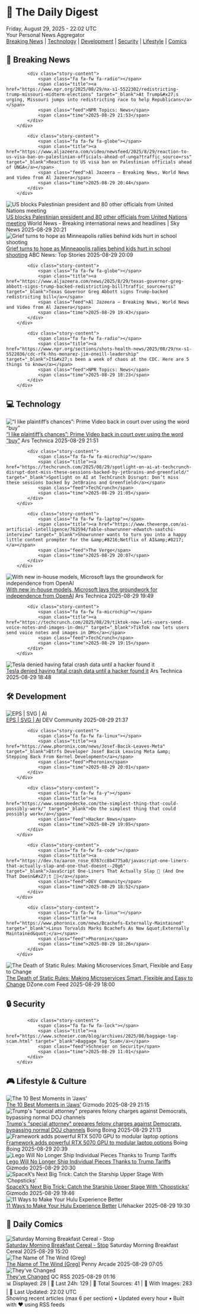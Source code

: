 <!-- Processing 54 RSS feeds at 2025-08-29 22:02:00 UTC -->
<!-- Processing: Girl Genius -->
<!-- Processing: Dinosaur Comics -->
<!-- Processing: NPR News -->
<!-- Processing: Reuters Top News -->
<!-- Processing: NBC News Breaking -->
<!-- Processing: Sky News World -->
<!-- Processing: TechCrunch -->
<!-- Processing: Ars Technica -->
<!-- Processing: Lobsters Python -->
<!-- Processing: Hacker News -->
<!-- Processing: Dev.to -->
<!-- Processing: Phoronix Linux News -->
<!-- Processing: Linux.com -->
<!-- Processing: Ubuntu Blog -->
<!-- Processing: GitLab Blog -->
<!-- Processing: InfoQ -->
<!-- Processing: Coding Horror -->
<!-- Processing: The Pragmatic Engineer -->
<!-- Processing: Gizmodo -->
<!-- Processing: Boing Boing -->
<!-- Processing: Krebs on Security -->
<!-- Generated 7 new posts out of 21 feeds processed -->
<div class="newspaper-header">
    <h1 class="newspaper-title">📰 The Daily Digest</h1>
    <div class="newspaper-date">Friday, August 29, 2025 - 22:02 UTC</div>
    <div class="newspaper-subtitle">Your Personal News Aggregator</div>
</div>

<div class="newspaper-nav">
    <a href="#breaking">Breaking News</a> |
    <a href="#tech">Technology</a> |
    <a href="#dev">Development</a> |
    <a href="#security">Security</a> |
    <a href="#lifestyle">Lifestyle</a> |
    <a href="#webcomics">Comics</a>
</div>

<div class="news-section breaking-news" id="breaking">
<h2 class="section-header">🚨 Breaking News</h2>
<div class="stories-container">
<div class="story">
            
            <div class="story-content">
                <span class="fa fa-fw fa-radio"></span>
                <span class="title"><a href="https://www.npr.org/2025/08/29/nx-s1-5522302/redistricting-trump-missouri-midterm-elections" target="_blank">At Trump&#x27;s urging, Missouri jumps into redistricting race to help Republicans</a></span>
                <span class="feed">NPR Topics: News</span>
                <span class="time">2025-08-29 21:53</span>
            </div>
        </div>
<div class="story">
            
            <div class="story-content">
                <span class="fa fa-fw fa-globe"></span>
                <span class="title"><a href="https://www.aljazeera.com/video/newsfeed/2025/8/29/reaction-to-us-visa-ban-on-palestinian-officials-ahead-of-unga?traffic_source=rss" target="_blank">Reaction to US visa ban on Palestinian officials ahead of UNGA</a></span>
                <span class="feed">Al Jazeera – Breaking News, World News and Video from Al Jazeera</span>
                <span class="time">2025-08-29 20:44</span>
            </div>
        </div>
<div class="story">
            <img src="https://e3.365dm.com/25/04/1920x1080/skynews-breaking-news-breaking_6875336.png?20250820165527" alt="US blocks Palestinian president and 80 other officials from United Nations meeting" class="story-image" loading="lazy" onerror="this.style.display='none'">
            <div class="story-content">
                <span class="fa fa-fw fa-satellite"></span>
                <span class="title"><a href="https://news.sky.com/story/us-blocks-palestinian-president-mahmoud-abbas-and-80-other-officials-from-united-nations-annual-meeting-in-new-york-13420954" target="_blank">US blocks Palestinian president and 80 other officials from United Nations meeting</a></span>
                <span class="feed">World News - Breaking international news and headlines | Sky News</span>
                <span class="time">2025-08-29 20:21</span>
            </div>
        </div>
<div class="story">
            <img src="https://s.abcnews.com/images/US/Hospital-Vigil-2-ht-gmh-250829_1756485687440_hpMain_4x3t_384.jpg" alt="Grief turns to hope as Minneapolis rallies behind kids hurt in school shooting" class="story-image" loading="lazy" onerror="this.style.display='none'">
            <div class="story-content">
                <span class="fa fa-fw fa-tv"></span>
                <span class="title"><a href="https://abcnews.go.com/US/grief-turns-hope-minneapolis-rallies-kids-hurt-school/story?id=125091070" target="_blank">Grief turns to hope as Minneapolis rallies behind kids hurt in school shooting</a></span>
                <span class="feed">ABC News: Top Stories</span>
                <span class="time">2025-08-29 20:09</span>
            </div>
        </div>
<div class="story">
            
            <div class="story-content">
                <span class="fa fa-fw fa-globe"></span>
                <span class="title"><a href="https://www.aljazeera.com/news/2025/8/29/texas-governor-greg-abbott-signs-trump-backed-redistricting-bill?traffic_source=rss" target="_blank">Texas Governor Greg Abbott signs Trump-backed redistricting bill</a></span>
                <span class="feed">Al Jazeera – Breaking News, World News and Video from Al Jazeera</span>
                <span class="time">2025-08-29 19:43</span>
            </div>
        </div>
<div class="story">
            
            <div class="story-content">
                <span class="fa fa-fw fa-radio"></span>
                <span class="title"><a href="https://www.npr.org/sections/shots-health-news/2025/08/29/nx-s1-5522036/cdc-rfk-hhs-monarez-jim-oneill-leadership" target="_blank">It&#x27;s been a week of chaos at the CDC. Here are 5 things to know</a></span>
                <span class="feed">NPR Topics: News</span>
                <span class="time">2025-08-29 18:23</span>
            </div>
        </div>
</div>
</div>
<div class="news-section tech-news" id="tech">
<h2 class="section-header">💻 Technology</h2>
<div class="stories-container">
<div class="story">
            <img src="https://cdn.arstechnica.net/wp-content/uploads/2025/08/GettyImages-1426070870-500x500.jpg" alt="“I like plaintiff’s chances”: Prime Video back in court over using the word “buy”" class="story-image" loading="lazy" onerror="this.style.display='none'">
            <div class="story-content">
                <span class="fa fa-fw fa-cog"></span>
                <span class="title"><a href="https://arstechnica.com/gadgets/2025/08/i-like-plaintiffs-chances-prime-video-back-in-court-over-using-the-word-buy/" target="_blank">“I like plaintiff’s chances”: Prime Video back in court over using the word “buy”</a></span>
                <span class="feed">Ars Technica</span>
                <span class="time">2025-08-29 21:51</span>
            </div>
        </div>
<div class="story">
            
            <div class="story-content">
                <span class="fa fa-fw fa-microchip"></span>
                <span class="title"><a href="https://techcrunch.com/2025/08/29/spotlight-on-ai-at-techcrunch-disrupt-dont-miss-these-sessions-backed-by-jetbrains-and-greenfield/" target="_blank">Spotlight on AI at TechCrunch Disrupt: Don’t miss these sessions backed by JetBrains and Greenfield</a></span>
                <span class="feed">TechCrunch</span>
                <span class="time">2025-08-29 21:05</span>
            </div>
        </div>
<div class="story">
            
            <div class="story-content">
                <span class="fa fa-fw fa-laptop"></span>
                <span class="title"><a href="https://www.theverge.com/ai-artificial-intelligence/762594/fable-showrunner-edwatch-saatchi-interview" target="_blank">Showrunner wants to turn you into a happy little content prompter for the &amp;#8216;Netflix of AI&amp;#8217;</a></span>
                <span class="feed">The Verge</span>
                <span class="time">2025-08-29 20:07</span>
            </div>
        </div>
<div class="story">
            <img src="https://cdn.arstechnica.net/wp-content/uploads/2023/11/copilot_logo3-500x500.jpg" alt="With new in-house models, Microsoft lays the groundwork for independence from OpenAI" class="story-image" loading="lazy" onerror="this.style.display='none'">
            <div class="story-content">
                <span class="fa fa-fw fa-cog"></span>
                <span class="title"><a href="https://arstechnica.com/ai/2025/08/with-new-in-house-models-microsoft-lays-the-groundwork-for-independence-from-openai/" target="_blank">With new in-house models, Microsoft lays the groundwork for independence from OpenAI</a></span>
                <span class="feed">Ars Technica</span>
                <span class="time">2025-08-29 19:49</span>
            </div>
        </div>
<div class="story">
            
            <div class="story-content">
                <span class="fa fa-fw fa-microchip"></span>
                <span class="title"><a href="https://techcrunch.com/2025/08/29/tiktok-now-lets-users-send-voice-notes-and-images-in-dms/" target="_blank">TikTok now lets users send voice notes and images in DMs</a></span>
                <span class="feed">TechCrunch</span>
                <span class="time">2025-08-29 19:15</span>
            </div>
        </div>
<div class="story">
            <img src="https://cdn.arstechnica.net/wp-content/uploads/2020/06/haX0r-500x500.jpg" alt="Tesla denied having fatal crash data until a hacker found it" class="story-image" loading="lazy" onerror="this.style.display='none'">
            <div class="story-content">
                <span class="fa fa-fw fa-cog"></span>
                <span class="title"><a href="https://arstechnica.com/cars/2025/08/how-a-hacker-helped-win-a-wrongful-death-lawsuit-against-tesla/" target="_blank">Tesla denied having fatal crash data until a hacker found it</a></span>
                <span class="feed">Ars Technica</span>
                <span class="time">2025-08-29 18:48</span>
            </div>
        </div>
</div>
</div>
<div class="news-section dev-news" id="dev">
<h2 class="section-header">🛠️ Development</h2>
<div class="stories-container">
<div class="story">
            <img src="https://media2.dev.to/dynamic/image/width=800%2Cheight=%2Cfit=scale-down%2Cgravity=auto%2Cformat=auto/https%3A%2F%2Fdev-to-uploads.s3.amazonaws.com%2Fuploads%2Farticles%2F93xizhx2zuyi6ir90t7m.png" alt="EPS | SVG | AI" class="story-image" loading="lazy" onerror="this.style.display='none'">
            <div class="story-content">
                <span class="fa fa-fw fa-code"></span>
                <span class="title"><a href="https://dev.to/koshirok096/eps-svg-ai-24pp" target="_blank">EPS | SVG | AI</a></span>
                <span class="feed">DEV Community</span>
                <span class="time">2025-08-29 21:37</span>
            </div>
        </div>
<div class="story">
            
            <div class="story-content">
                <span class="fa fa-fw fa-linux"></span>
                <span class="title"><a href="https://www.phoronix.com/news/Josef-Bacik-Leaves-Meta" target="_blank">Btrfs Developer Josef Bacik Leaving Meta &amp; Stepping Back From Kernel Development</a></span>
                <span class="feed">Phoronix</span>
                <span class="time">2025-08-29 20:01</span>
            </div>
        </div>
<div class="story">
            
            <div class="story-content">
                <span class="fa fa-fw fa-y"></span>
                <span class="title"><a href="https://www.seangoedecke.com/the-simplest-thing-that-could-possibly-work/" target="_blank">Do the simplest thing that could possibly work</a></span>
                <span class="feed">Hacker News</span>
                <span class="time">2025-08-29 19:05</span>
            </div>
        </div>
<div class="story">
            
            <div class="story-content">
                <span class="fa fa-fw fa-code"></span>
                <span class="title"><a href="https://dev.to/aaron_rose_0787cc8b4775a0/javascript-one-liners-that-actually-slap-and-one-that-doesnt--20g6" target="_blank">JavaScript One-Liners That Actually Slap 🚀 (And One That Doesn&#x27;t 👀)</a></span>
                <span class="feed">DEV Community</span>
                <span class="time">2025-08-29 18:52</span>
            </div>
        </div>
<div class="story">
            
            <div class="story-content">
                <span class="fa fa-fw fa-linux"></span>
                <span class="title"><a href="https://www.phoronix.com/news/Bcachefs-Externally-Maintained" target="_blank">Linus Torvalds Marks Bcachefs As Now &quot;Externally Maintained&quot;</a></span>
                <span class="feed">Phoronix</span>
                <span class="time">2025-08-29 18:26</span>
            </div>
        </div>
<div class="story">
            <img src="https://dz2cdn1.dzone.com/thumbnail?fid=18586288&w=600" alt="The Death of Static Rules: Making Microservices Smart, Flexible and Easy to Change" class="story-image" loading="lazy" onerror="this.style.display='none'">
            <div class="story-content">
                <span class="fa fa-fw fa-newspaper"></span>
                <span class="title"><a href="https://dzone.com/articles/the-death-of-static-rules-making-microservices-sma" target="_blank">The Death of Static Rules: Making Microservices Smart, Flexible and Easy to Change</a></span>
                <span class="feed">DZone.com Feed</span>
                <span class="time">2025-08-29 18:00</span>
            </div>
        </div>
</div>
</div>
<div class="news-section security-news" id="security">
<h2 class="section-header">🔒 Security</h2>
<div class="stories-container">
<div class="story">
            
            <div class="story-content">
                <span class="fa fa-fw fa-lock"></span>
                <span class="title"><a href="https://www.schneier.com/blog/archives/2025/08/baggage-tag-scam.html" target="_blank">Baggage Tag Scam</a></span>
                <span class="feed">Schneier on Security</span>
                <span class="time">2025-08-29 11:01</span>
            </div>
        </div>
</div>
</div>
<div class="news-section lifestyle-news" id="lifestyle">
<h2 class="section-header">🎮 Lifestyle & Culture</h2>
<div class="stories-container">
<div class="story">
            <img src="https://gizmodo.com/app/uploads/2025/08/Jaws-Poster-art.jpg" alt="The 10 Best Moments in ‘Jaws’" class="story-image" loading="lazy" onerror="this.style.display='none'">
            <div class="story-content">
                <span class="fa fa-fw fa-computer"></span>
                <span class="title"><a href="https://gizmodo.com/the-10-best-moments-in-jaws-2000648649" target="_blank">The 10 Best Moments in ‘Jaws’</a></span>
                <span class="feed">Gizmodo</span>
                <span class="time">2025-08-29 21:15</span>
            </div>
        </div>
<div class="story">
            <img src="https://i0.wp.com/boingboing.net/wp-content/uploads/2025/08/hypocrisy.jpg?fit=1200%2C889&amp;quality=60&amp;ssl=1" alt="Trump&#x27;s &quot;special attorney&quot; prepares felony charges against Democrats, bypassing normal DOJ channels" class="story-image" loading="lazy" onerror="this.style.display='none'">
            <div class="story-content">
                <span class="fa fa-fw fa-arrow-right"></span>
                <span class="title"><a href="https://boingboing.net/2025/08/29/trumps-special-attorney-prepares-felony-charges-against-democrats-bypassing-normal-doj-channels.html" target="_blank">Trump&#x27;s &quot;special attorney&quot; prepares felony charges against Democrats, bypassing normal DOJ channels</a></span>
                <span class="feed">Boing Boing</span>
                <span class="time">2025-08-29 21:13</span>
            </div>
        </div>
<div class="story">
            <img src="https://i0.wp.com/boingboing.net/wp-content/uploads/2025/08/Image-Framework.jpg?fit=1080%2C788&amp;quality=60&amp;ssl=1" alt="Framework adds powerful RTX 5070 GPU to modular laptop options" class="story-image" loading="lazy" onerror="this.style.display='none'">
            <div class="story-content">
                <span class="fa fa-fw fa-arrow-right"></span>
                <span class="title"><a href="https://boingboing.net/2025/08/29/framework-adds-powerful-rtx-5070-gpu-to-modular-laptop-options.html" target="_blank">Framework adds powerful RTX 5070 GPU to modular laptop options</a></span>
                <span class="feed">Boing Boing</span>
                <span class="time">2025-08-29 20:39</span>
            </div>
        </div>
<div class="story">
            <img src="https://gizmodo.com/app/uploads/2025/08/Lego-Legos.jpg" alt="Lego Will No Longer Ship Individual Pieces Thanks to Trump Tariffs" class="story-image" loading="lazy" onerror="this.style.display='none'">
            <div class="story-content">
                <span class="fa fa-fw fa-computer"></span>
                <span class="title"><a href="https://gizmodo.com/lego-will-no-longer-ship-individual-pieces-thanks-to-trump-tariffs-2000650637" target="_blank">Lego Will No Longer Ship Individual Pieces Thanks to Trump Tariffs</a></span>
                <span class="feed">Gizmodo</span>
                <span class="time">2025-08-29 20:30</span>
            </div>
        </div>
<div class="story">
            <img src="https://gizmodo.com/app/uploads/2025/08/Mechazilla.jpg" alt="SpaceX’s Next Big Trick: Catch the Starship Upper Stage With ‘Chopsticks’" class="story-image" loading="lazy" onerror="this.style.display='none'">
            <div class="story-content">
                <span class="fa fa-fw fa-computer"></span>
                <span class="title"><a href="https://gizmodo.com/spacexs-next-big-trick-catch-the-starship-upper-stage-with-chopsticks-2000650708" target="_blank">SpaceX’s Next Big Trick: Catch the Starship Upper Stage With ‘Chopsticks’</a></span>
                <span class="feed">Gizmodo</span>
                <span class="time">2025-08-29 19:46</span>
            </div>
        </div>
<div class="story">
            <img src="https://lifehacker.com/imagery/articles/01K3VCJTRFEPNV6NV86N9EFBGJ/hero-image.jpg" alt="11 Ways to Make Your Hulu Experience Better" class="story-image" loading="lazy" onerror="this.style.display='none'">
            <div class="story-content">
                <span class="fa fa-fw fa-life-ring"></span>
                <span class="title"><a href="https://lifehacker.com/entertainment/ways-to-make-hulu-better?utm_medium=RSS" target="_blank">11 Ways to Make Your Hulu Experience Better</a></span>
                <span class="feed">Lifehacker</span>
                <span class="time">2025-08-29 19:30</span>
            </div>
        </div>
</div>
</div>
<div class="news-section webcomics-section" id="webcomics">
<h2 class="section-header">🎨 Daily Comics</h2>
<div class="stories-container">
<div class="story">
            <img src="https://www.smbc-comics.com/comics/1756237014-20250829.png" alt="Saturday Morning Breakfast Cereal - Stop" class="story-image" loading="lazy" onerror="this.style.display='none'">
            <div class="story-content">
                <span class="fa fa-fw fa-smile"></span>
                <span class="title"><a href="https://www.smbc-comics.com/comic/stop-3" target="_blank">Saturday Morning Breakfast Cereal - Stop</a></span>
                <span class="feed">Saturday Morning Breakfast Cereal</span>
                <span class="time">2025-08-29 15:20</span>
            </div>
        </div>
<div class="story">
            <img src="https://assets.penny-arcade.com/news/pax3.SbZkXH4P.png" alt="The Name of The Wind (Greg)" class="story-image" loading="lazy" onerror="this.style.display='none'">
            <div class="story-content">
                <span class="fa fa-fw fa-gamepad"></span>
                <span class="title"><a href="https://www.penny-arcade.com/news/post/2025/08/29/the-name-of-the-wind-greg" target="_blank">The Name of The Wind (Greg)</a></span>
                <span class="feed">Penny Arcade</span>
                <span class="time">2025-08-29 07:05</span>
            </div>
        </div>
<div class="story">
            <img src="http://www.questionablecontent.net/comics/5646.png" alt="They&#x27;ve Changed" class="story-image" loading="lazy" onerror="this.style.display='none'">
            <div class="story-content">
                <span class="fa fa-fw fa-music"></span>
                <span class="title"><a href="http://questionablecontent.net/view.php?comic=5646" target="_blank">They&#x27;ve Changed</a></span>
                <span class="feed">QC RSS</span>
                <span class="time">2025-08-29 01:16</span>
            </div>
        </div>
</div>
</div>

<div class="newspaper-footer">
    <div class="stats">
        📊 Displayed: 28 | 📅 Last 24h: 129 | 📡 Total Sources: 41 | 📸 With Images: 283 |
        🔄 Last Updated: 22:02 UTC
    </div>
    <div class="footer-note">
        Showing recent articles (max 6 per section) • Updated every hour • Built with ❤️ using RSS feeds
    </div>
</div>
